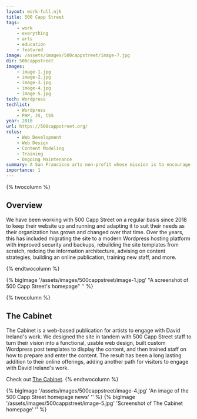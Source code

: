 ```yaml
---
layout: work-full.njk
title: 500 Capp Street
tags: 
    - work
    - everything
    - arts
    - education
    - featured
image: /assets/images/500cappstreet/image-7.jpg
dir: 500cappstreet
images:
    - image-1.jpg    
    - image-2.jpg
    - image-3.jpg
    - image-4.jpg
    - image-5.jpg
tech: Wordpress
techlist:
    - Wordpress
    - PHP, JS, CSS
year: 2018
url: https://500cappstreet.org/
roles:
    - Web Development
    - Web Design
    - Content Modeling
    - Training
    - Ongoing Maintenance
summary: A San Francisco arts non-profit whose mission is to encourage artistic experimentation, support new modes of living, and build community.
importance: 1
---
```


{% twocolumn %}
## Overview
We have been working with 500 Capp Street on a regular basis since 2018 to keep their website up and running and adapting it to suit their needs as their organization has grown and changed over that time. Over the years, this has included migrating the site to a modern Wordpress hosting platform with improved security and backups, rebuilding the site templates from scratch, redoing the information architecture, advising on content strategies, building an online publication, training new staff, and more.
<!-- split -->
{% endtwocolumn %}

<div class="bg-blue-500 dark:bg-green-900 p-4 md:p-16">
{% bigImage '/assets/images/500cappstreet/image-1.jpg' "A screenshot of 500 Capp Street's homepage" '' %}
</div>

{% twocolumn %}
<!-- split -->
## The Cabinet
The Cabinet is a web-based publication for artists to engage with David Ireland's work. We designed the site in tandem with 500 Capp Street staff to turn their vision into a functional, usable web design, built custom Wordpress post templates to display the content, and then trained staff on how to prepare and enter the content. The result has been a long lasting addition to their online offerings, adding another path for visitors to engage with David Ireland's work.

Check out [The Cabinet](https://500cappstreet.org/the-cabinet/).
{% endtwocolumn %}

{% bigImage '/assets/images/500cappstreet/image-4.jpg' 'An image of the 500 Capp Street homepage news' '' %}
{% bigImage '/assets/images/500cappstreet/image-5.jpg' 'Screenshot of The Cabinet homepage' '' %}

